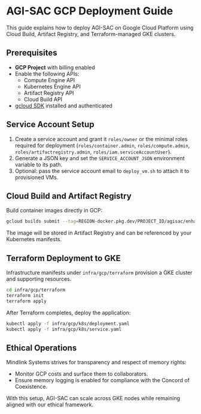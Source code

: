 # AGI-SAC GCP Deployment Guide

This guide explains how to deploy AGI-SAC on Google Cloud Platform using Cloud Build, Artifact Registry, and Terraform-managed GKE clusters.

## Prerequisites

- **GCP Project** with billing enabled
- Enable the following APIs:
  - Compute Engine API
  - Kubernetes Engine API
  - Artifact Registry API
  - Cloud Build API
- [gcloud SDK](https://cloud.google.com/sdk) installed and authenticated

## Service Account Setup

1. Create a service account and grant it `roles/owner` or the minimal roles required for deployment (`roles/container.admin`, `roles/compute.admin`, `roles/artifactregistry.admin`, `roles/iam.serviceAccountUser`).
2. Generate a JSON key and set the `SERVICE_ACCOUNT_JSON` environment variable to its path.
3. Optional: pass the service account email to `deploy_vm.sh` to attach it to provisioned VMs.

## Cloud Build and Artifact Registry

Build container images directly in GCP:

```bash
gcloud builds submit --tag=REGION-docker.pkg.dev/PROJECT_ID/agisac/enhanced-agent:latest -f containers/enhanced_agent/Dockerfile .
```

The image will be stored in Artifact Registry and can be referenced by your Kubernetes manifests.

## Terraform Deployment to GKE

Infrastructure manifests under `infra/gcp/terraform` provision a GKE cluster and supporting resources.

```bash
cd infra/gcp/terraform
terraform init
terraform apply
```

After Terraform completes, deploy the application:

```bash
kubectl apply -f infra/gcp/k8s/deployment.yaml
kubectl apply -f infra/gcp/k8s/service.yaml
```

## Ethical Operations

Mindlink Systems strives for transparency and respect of memory rights:

- Monitor GCP costs and surface them to collaborators.
- Ensure memory logging is enabled for compliance with the Concord of Coexistence.

With this setup, AGI-SAC can scale across GKE nodes while remaining aligned with our ethical framework.
